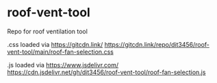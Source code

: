 # roof-vent-tool
Repo for roof ventilation tool

.css loaded via https://gitcdn.link/
https://gitcdn.link/repo/dit3456/roof-vent-tool/main/roof-fan-selection.css

.js loaded via https://www.jsdelivr.com/
https://cdn.jsdelivr.net/gh/dit3456/roof-vent-tool/roof-fan-selection.js

